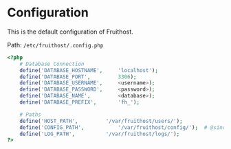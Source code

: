 # Configuration
This is the default configuration of Fruithost.

Path: `/etc/fruithost/.config.php`

```php
<?php
	# Database Connection
	define('DATABASE_HOSTNAME',		'localhost');
	define('DATABASE_PORT',			3306);
	define('DATABASE_USERNAME',		<username>);
	define('DATABASE_PASSWORD',		<password>);
	define('DATABASE_NAME',			<database>);
	define('DATABASE_PREFIX',		'fh_');

	# Paths
	define('HOST_PATH',			'/var/fruithost/users/');
	define('CONFIG_PATH',			'/var/fruithost/config/');	# @since 1.0.4
	define('LOG_PATH',			'/var/fruithost/logs/');
?>
```
